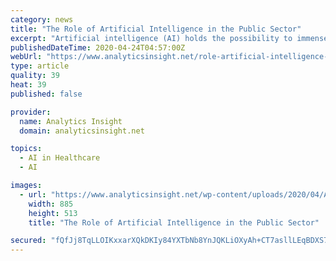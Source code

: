 ```yaml
---
category: news
title: "The Role of Artificial Intelligence in the Public Sector"
excerpt: "Artificial intelligence (AI) holds the possibility to immensely improve government operations and help address the issues of citizens in new manners, extending from traffic management to healthcare delivery to processing tax forms. While public sector authorities are progressively aware of the transformational effect of information and AI ..."
publishedDateTime: 2020-04-24T04:57:00Z
webUrl: "https://www.analyticsinsight.net/role-artificial-intelligence-public-sector/"
type: article
quality: 39
heat: 39
published: false

provider:
  name: Analytics Insight
  domain: analyticsinsight.net

topics:
  - AI in Healthcare
  - AI

images:
  - url: "https://www.analyticsinsight.net/wp-content/uploads/2020/04/Artificial-Intelligence.png"
    width: 885
    height: 513
    title: "The Role of Artificial Intelligence in the Public Sector"

secured: "fQfJj8TqLLOIKxxarXQkDKIy84YXTbNb8YnJQKLiOXyAh+CT7asllLEqBDXS7xqDHNcpr5THBkwmlr7j0AUxdIMrZ0712wLX8KZHSOg0XaOK8W5aJtiSwyhty1UbzYjBTEdhPC2wkyhR5KxWguw6CQRJM9jRMaCdpw72R6Yzr9mAx7YbwQpV/iyqwpq0WqmGFpKIhvVeLkYS9WRtiLyHA/YwhGdgATY/El/WvoGECCXKeqpZHm5QEYC2N2ixJIPdMHHdMoOIbghZ1/ITNaM0tIWCohlGEsLvI5AZXqa5LlJlanBWfpxqJguxB8cSx9Z+;QpNjEsDF37VMjvulvBQu6Q=="
---
```


